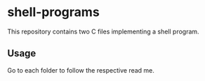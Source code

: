 # shell-programs
This repository contains two C files implementing a shell program.

## Usage
Go to each folder to follow the respective read me.
